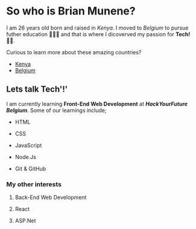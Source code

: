# So who is Brian Munene?

I am 26 years old born and raised in *Kenya*. I moved to *Belgium* to pursue futher education 🧑🏽‍🎓 and that is where I dicoverved my passion for **Tech!** 👨‍💻.

Curious to learn more about these amazing countries?

- [Kenya](https://en.wikipedia.org/wiki/Kenya)
- [Belgium](https://en.wikipedia.org/wiki/Belgium)

## Lets talk Tech'!'

I am currently learning **Front-End Web Development** at ***HackYourFuture Belgium***. Some of our learnings include;

- HTML

- CSS

- JavaScript

- Node.Js

- Git & GitHub

### My other interests

1. Back-End Web Development

2. React

3. ASP.Net
